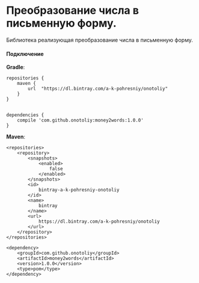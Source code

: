 #  Преобразование числа в письменную форму.

Библиотека реализующая преобразование числа в письменную форму.

#### Подключение

**Gradle**:
```
repositories {
    maven {
        url  "https://dl.bintray.com/a-k-pohresniy/onotoliy"
    }
}


dependencies {
    compile 'com.github.onotoliy:money2words:1.0.0'
}
```

**Maven**:
```
<repositories>
    <repository>
        <snapshots>
            <enabled>
                false
            </enabled>
        </snapshots>
        <id>
            bintray-a-k-pohresniy-onotoliy
        </id>
        <name>
            bintray
        </name>
        <url>
            https://dl.bintray.com/a-k-pohresniy/onotoliy
        </url>
    </repository>
</repositories>

<dependency>
    <groupId>com.github.onotoliy</groupId>
    <artifactId>money2words</artifactId>
    <version>1.0.0</version>
    <type>pom</type>
</dependency>
```
